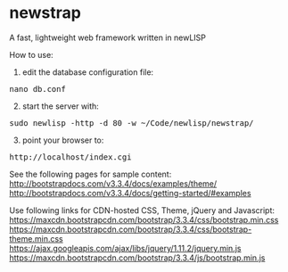 # newstrap
A fast, lightweight web framework written in newLISP

How to use:
1) edit the database configuration file:
<pre>
nano db.conf
</pre>
2) start the server with:
<pre>
sudo newlisp -http -d 80 -w ~/Code/newlisp/newstrap/
</pre>
3) point your browser to:
<pre>
http://localhost/index.cgi
</pre>

See the following pages for sample content:
http://bootstrapdocs.com/v3.3.4/docs/examples/theme/
http://bootstrapdocs.com/v3.3.4/docs/getting-started/#examples

Use following links for CDN-hosted CSS, Theme, jQuery and Javascript:
https://maxcdn.bootstrapcdn.com/bootstrap/3.3.4/css/bootstrap.min.css
https://maxcdn.bootstrapcdn.com/bootstrap/3.3.4/css/bootstrap-theme.min.css
https://ajax.googleapis.com/ajax/libs/jquery/1.11.2/jquery.min.js
https://maxcdn.bootstrapcdn.com/bootstrap/3.3.4/js/bootstrap.min.js
